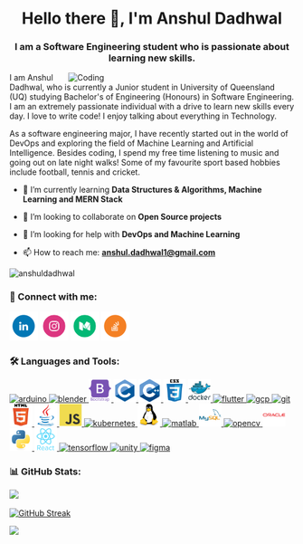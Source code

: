 <h1 align="center">Hello there 👋, I'm Anshul Dadhwal</h1>
<h3 align="center">I am a Software Engineering student who is passionate about learning new skills.</h3>

<img align="right" alt="Coding" width="400" src="https://kushalvyas.github.io/images/mkz.gif">

I am Anshul Dadhwal, who is currently a Junior student in University of Queensland (UQ) studying Bachelor's of Engineering (Honours) in Software Engineering. I am an extremely passionate individual with a drive to learn new skills every day. I love to write code! I enjoy talking about everything in Technology.

As a software engineering major, I have recently started out in the world of DevOps and exploring the field of Machine Learning and Artificial Intelligence.
Besides coding, I spend my free time listening to music and going out on late night walks! Some of my favourite sport based hobbies include football, tennis and cricket.

- 🌱 I’m currently learning **Data Structures & Algorithms, Machine Learning and MERN Stack**

- 👯 I’m looking to collaborate on **Open Source projects**

- 🤝 I’m looking for help with **DevOps and Machine Learning**

- 📫 How to reach me: **anshul.dadhwal1@gmail.com**

<p align="left"> <img src="https://komarev.com/ghpvc/?username=anshuldadhwal&label=Profile%20views&color=0e75b6&style=flat" alt="anshuldadhwal" /> </p>

<h3 align="left">🔗 Connect with me:</h3>
<p align="left">
<a href="https://www.linkedin.com/in/anshul-dadhwal-8b7271226/"><img src="https://github.com/aritraroy/social-icons/blob/master/linkedin-icon.png?raw=true" width="50"></a>
<a href="https://www.instagram.com/anshul.dadhwal/"><img src="https://github.com/aritraroy/social-icons/blob/master/instagram-icon.png?raw=true" width="50"></a>
<a href="https://medium.com/@anshul.dadhwal1"><img src="https://github.com/aritraroy/social-icons/blob/master/medium-icon.png" width="50"></a>
<a href="https://stackoverflow.com/users/16454724/anshul-dadhwal"><img src="https://github.com/aritraroy/social-icons/blob/master/stackoverflow-icon.png" width="50"></a>
</p>
<h3 align="left">🛠️ Languages and Tools:</h3>
<p align="left"> <a href="https://www.arduino.cc/" target="_blank" rel="noreferrer"> <img src="https://cdn.worldvectorlogo.com/logos/arduino-1.svg" alt="arduino" width="40" height="40"/> </a> <a href="https://www.blender.org/" target="_blank" rel="noreferrer"> <img src="https://download.blender.org/branding/community/blender_community_badge_white.svg" alt="blender" width="40" height="40"/> </a> <a href="https://getbootstrap.com" target="_blank" rel="noreferrer"> <img src="https://raw.githubusercontent.com/devicons/devicon/master/icons/bootstrap/bootstrap-plain-wordmark.svg" alt="bootstrap" width="40" height="40"/> </a> <a href="https://www.cprogramming.com/" target="_blank" rel="noreferrer"> <img src="https://raw.githubusercontent.com/devicons/devicon/master/icons/c/c-original.svg" alt="c" width="40" height="40"/> </a> <a href="https://www.w3schools.com/cpp/" target="_blank" rel="noreferrer"> <img src="https://raw.githubusercontent.com/devicons/devicon/master/icons/cplusplus/cplusplus-original.svg" alt="cplusplus" width="40" height="40"/> </a> <a href="https://www.w3schools.com/css/" target="_blank" rel="noreferrer"> <img src="https://raw.githubusercontent.com/devicons/devicon/master/icons/css3/css3-original-wordmark.svg" alt="css3" width="40" height="40"/> </a> <a href="https://www.docker.com/" target="_blank" rel="noreferrer"> <img src="https://raw.githubusercontent.com/devicons/devicon/master/icons/docker/docker-original-wordmark.svg" alt="docker" width="40" height="40"/> </a> <a href="https://flutter.dev" target="_blank" rel="noreferrer"> <img src="https://www.vectorlogo.zone/logos/flutterio/flutterio-icon.svg" alt="flutter" width="40" height="40"/> </a> <a href="https://cloud.google.com" target="_blank" rel="noreferrer"> <img src="https://www.vectorlogo.zone/logos/google_cloud/google_cloud-icon.svg" alt="gcp" width="40" height="40"/> </a> <a href="https://git-scm.com/" target="_blank" rel="noreferrer"> <img src="https://www.vectorlogo.zone/logos/git-scm/git-scm-icon.svg" alt="git" width="40" height="40"/> </a> <a href="https://www.w3.org/html/" target="_blank" rel="noreferrer"> <img src="https://raw.githubusercontent.com/devicons/devicon/master/icons/html5/html5-original-wordmark.svg" alt="html5" width="40" height="40"/> </a> <a href="https://www.java.com" target="_blank" rel="noreferrer"> <img src="https://raw.githubusercontent.com/devicons/devicon/master/icons/java/java-original.svg" alt="java" width="40" height="40"/> </a> <a href="https://developer.mozilla.org/en-US/docs/Web/JavaScript" target="_blank" rel="noreferrer"> <img src="https://raw.githubusercontent.com/devicons/devicon/master/icons/javascript/javascript-original.svg" alt="javascript" width="40" height="40"/> </a> <a href="https://kubernetes.io" target="_blank" rel="noreferrer"> <img src="https://www.vectorlogo.zone/logos/kubernetes/kubernetes-icon.svg" alt="kubernetes" width="40" height="40"/> </a> <a href="https://www.linux.org/" target="_blank" rel="noreferrer"> <img src="https://raw.githubusercontent.com/devicons/devicon/master/icons/linux/linux-original.svg" alt="linux" width="40" height="40"/> </a> <a href="https://www.mathworks.com/" target="_blank" rel="noreferrer"> <img src="https://upload.wikimedia.org/wikipedia/commons/2/21/Matlab_Logo.png" alt="matlab" width="40" height="40"/> </a> <a href="https://www.mysql.com/" target="_blank" rel="noreferrer"> <img src="https://raw.githubusercontent.com/devicons/devicon/master/icons/mysql/mysql-original-wordmark.svg" alt="mysql" width="40" height="40"/> </a> <a href="https://opencv.org/" target="_blank" rel="noreferrer"> <img src="https://www.vectorlogo.zone/logos/opencv/opencv-icon.svg" alt="opencv" width="40" height="40"/> </a> <a href="https://www.oracle.com/" target="_blank" rel="noreferrer"> <img src="https://raw.githubusercontent.com/devicons/devicon/master/icons/oracle/oracle-original.svg" alt="oracle" width="40" height="40"/> </a> <a href="https://www.python.org" target="_blank" rel="noreferrer"> <img src="https://raw.githubusercontent.com/devicons/devicon/master/icons/python/python-original.svg" alt="python" width="40" height="40"/> </a> <a href="https://reactjs.org/" target="_blank" rel="noreferrer"> <img src="https://raw.githubusercontent.com/devicons/devicon/master/icons/react/react-original-wordmark.svg" alt="react" width="40" height="40"/> </a> <a href="https://www.tensorflow.org" target="_blank" rel="noreferrer"> <img src="https://www.vectorlogo.zone/logos/tensorflow/tensorflow-icon.svg" alt="tensorflow" width="40" height="40"/> </a> <a href="https://unity.com/" target="_blank" rel="noreferrer"> <img src="https://www.vectorlogo.zone/logos/unity3d/unity3d-icon.svg" alt="unity" width="40" height="40"/> </a> <a href="https://www.figma.com/" target="_blank" rel="noreferrer"> <img src="https://www.vectorlogo.zone/logos/figma/figma-icon.svg" alt="figma" width="40" height="40"/> </a> </p>

### 📊 GitHub Stats:

<p>

![](https://github-readme-stats.vercel.app/api?username=anshuldadhwal&theme=nightowl&hide_border=false&include_all_commits=true&count_private=true)<br/>
    
[![GitHub Streak](https://github-readme-streak-stats.herokuapp.com/?user=anshuldadhwal&theme=nightowl)](https://git.io/streak-stats)<br/>
  
![](https://github-readme-stats.vercel.app/api/top-langs/?username=anshuldadhwal&theme=nightowl&hide_border=false&include_all_commits=true&count_private=true&layout=compact)</p>

<!-- ### 🏆 GitHub Trophies:

![](https://github-profile-trophy.vercel.app/?username=anshuldadhwal&theme=discord&no-frame=false&no-bg=true&margin-w=4)
### ✍️ Random Dev Quote:

![](https://quotes-github-readme.vercel.app/api?type=horizontal&theme=catppuccin_mocha)
 -->
